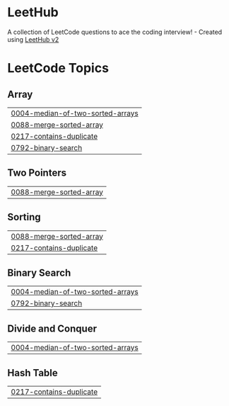 # LeetHub
A collection of LeetCode questions to ace the coding interview! - Created using [LeetHub v2](https://github.com/arunbhardwaj/LeetHub-2.0)

<!---LeetCode Topics Start-->
# LeetCode Topics
## Array
|  |
| ------- |
| [0004-median-of-two-sorted-arrays](https://github.com/Priyanshu845438/LeetHub/tree/master/0004-median-of-two-sorted-arrays) |
| [0088-merge-sorted-array](https://github.com/Priyanshu845438/LeetHub/tree/master/0088-merge-sorted-array) |
| [0217-contains-duplicate](https://github.com/Priyanshu845438/LeetHub/tree/master/0217-contains-duplicate) |
| [0792-binary-search](https://github.com/Priyanshu845438/LeetHub/tree/master/0792-binary-search) |
## Two Pointers
|  |
| ------- |
| [0088-merge-sorted-array](https://github.com/Priyanshu845438/LeetHub/tree/master/0088-merge-sorted-array) |
## Sorting
|  |
| ------- |
| [0088-merge-sorted-array](https://github.com/Priyanshu845438/LeetHub/tree/master/0088-merge-sorted-array) |
| [0217-contains-duplicate](https://github.com/Priyanshu845438/LeetHub/tree/master/0217-contains-duplicate) |
## Binary Search
|  |
| ------- |
| [0004-median-of-two-sorted-arrays](https://github.com/Priyanshu845438/LeetHub/tree/master/0004-median-of-two-sorted-arrays) |
| [0792-binary-search](https://github.com/Priyanshu845438/LeetHub/tree/master/0792-binary-search) |
## Divide and Conquer
|  |
| ------- |
| [0004-median-of-two-sorted-arrays](https://github.com/Priyanshu845438/LeetHub/tree/master/0004-median-of-two-sorted-arrays) |
## Hash Table
|  |
| ------- |
| [0217-contains-duplicate](https://github.com/Priyanshu845438/LeetHub/tree/master/0217-contains-duplicate) |
<!---LeetCode Topics End-->